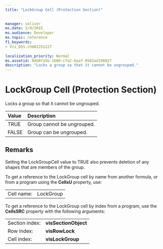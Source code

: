 ```yaml
---
title: "LockGroup Cell (Protection Section)"
 
 
manager: soliver
ms.date: 3/9/2015
ms.audience: Developer
ms.topic: reference
f1_keywords:
- Vis_DSS.chm82251227
 
localization_priority: Normal
ms.assetid: 04b0fa5b-1680-cfe2-6aaf-0502ad196027
description: "Locks a group so that it cannot be ungrouped."
---
```


# LockGroup Cell (Protection Section)

Locks a group so that it cannot be ungrouped.
  
|**Value**|**Description**|
|:-----|:-----|
|TRUE  <br/> |Group cannot be ungrouped.  <br/> |
|FALSE  <br/> |Group can be ungrouped.  <br/> |
   
## Remarks

Setting the LockGroupCell value to TRUE also prevents deletion of any shapes that are members of the group.
  
To get a reference to the LockGroup cell by name from another formula, or from a program using the **CellsU** property, use: 
  
|||
|:-----|:-----|
|Cell name:  <br/> |LockGroup  <br/> |
   
To get a reference to the LockGroup cell by index from a program, use the **CellsSRC** property with the following arguments: 
  
|||
|:-----|:-----|
|Section index:  <br/> |**visSectionObject** <br/> |
|Row index:  <br/> |**visRowLock** <br/> |
|Cell index:  <br/> |**visLockGroup** <br/> |
   

